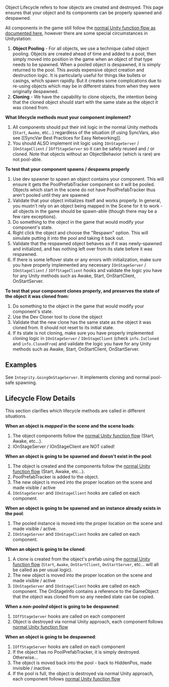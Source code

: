Object Lifecycle refers to how objects are created and destroyed. This page ensures that your object and its components can be properly spawned and despawned.

All components in the game still follow the [normal Unity function flow as documented here](https://docs.unity3d.com/Manual/ExecutionOrder.html), however there are some special circumstances in Unitystation:

1. **Object Pooling** - For all objects, we use a technique called object pooling. Objects are created ahead of time and added to a pool, then simply moved into position in the game when an object of that type needs to be spawned. When a pooled object is despawned, it is simply returned to the pool. This avoids expensive object creation and destruction logic. It is particularly useful for things like bullets or casings, which spawn rapidly. But it creates some complications due to re-using objects which may be in different states from when they were originally despawned.
2. **Cloning** - We have the capability to clone objects, the intention being that the cloned object should start with the same state as the object it was cloned from.

**What lifecycle methods must your component implement?**
1. All components should put their init logic in the normal Unity methods (`Start`, `Awake`, etc...) regardless of the situation (if using SyncVars, also see [[SyncVar Best Practices for Easy Networking]].
1. You should ALSO implement init logic using `IOnStageServer` / `IOnStageClient` / `IOffStageServer` so it can be safely reused and / or cloned. Note that objects without an ObjectBehavior (which is rare) are not pool-able.

**To test that your component spawns / despawns properly**
1. Use dev spawner to spawn an object contains your component. This will ensure it gets the PoolPrefabTracker component so it will be pooled. Objects which start in the scene do not have PoolPrefabTracker thus aren't pooled until they are spawned
1. Validate that your object initializes itself and works properly. In general, you mustn't rely on an object being mapped in the Scene for it to work - all objects in the game should be spawn-able (though there may be a few rare exceptions).
1. Do something to the object in the game that would modify your component's state.
2. Right click the object and choose the "Respawn" option. This will simulate putting it into the pool and taking it back out.
3. Validate that the respawned object behaves as if it was newly-spawned and initialized, and has nothing left over from its state before it was respawned.
4. If there is some leftover state or any errors with initialization, make sure you have properly implemented any necessary `IOnStageServer` / `IOnStageClient` / `IOffStageClient` hooks and validate the logic you have for any Unity methods such as Awake, Start, OnStartClient, OnStartServer.

**To test that your component clones properly, and preserves the state of the object it was cloned from:**
1. Do something to the object in the game that would modify your component's state.
2. Use the Dev Cloner tool to clone the object
3. Validate that the new clone has the same state as the object it was cloned from. It should not reset to its initial state.
4. If its state is not cloning, make sure you have properly implemented cloning logic in `IOnStageServer` / `IOnStageClient` (check `info.IsCloned` and `info.ClonedFrom`) and validate the logic you have for any Unity methods such as Awake, Start, OnStartClient, OnStartServer. 

## Examples

See `Integrity.GoingOnStageServer`. It implements cloning and normal pool-safe spawning.

## Lifecycle Flow Details

This section clarifies which lifecycle methods are called in different situations.

**When an object is _mapped_ in the scene and the scene loads**:
1. The object components follow the [normal Unity function flow](https://docs.unity3d.com/Manual/ExecutionOrder.html) (Start, Awake, etc...).
2. IOnStageServer / IOnStageClient are NOT called!

**When an object is going to be spawned and doesn't exist in the pool**:
1. The object is created and the components follow the [normal Unity function flow](https://docs.unity3d.com/Manual/ExecutionOrder.html) (Start, Awake, etc...).
2. PoolPrefabTracker is added to the object.
2. The new object is moved into the proper location on the scene and made visible / active
3. `IOnStageServer` and `IOnStageClient` hooks are called on each component.

**When an object is going to be spawned and an instance already exists in the pool**:
1. The pooled instance is moved into the proper location on the scene and made visible / active.
2. `IOnStageServer` and `IOnStageClient` hooks are called on each component.

**When an object is going to be cloned**:
1. A clone is created from the object's prefab using the [normal Unity function flow](https://docs.unity3d.com/Manual/ExecutionOrder.html) (`Start`, `Awake`, `OnStartClient`, `OnStartServer`, etc... will all be called as per usual logic).
2. The new object is moved into the proper location on the scene and made visible / active
3. `IOnStageServer` and `IOnStageClient` hooks are called on each component. The OnStageInfo contains a reference to the GameObject that the object was cloned from so any needed state can be copied.

**When a _non-pooled_ object is going to be despawned**:
1. `IOffStageServer` hooks are called on each component
2. Object is destroyed via normal Unity approach, each component follows [normal Unity function flow](https://docs.unity3d.com/Manual/ExecutionOrder.html)

**When an object is going to be despawned**:
1. `IOffStageServer` hooks are called on each component
2. If the object has no PoolPrefabTracker, it is simply destroyed. Otherwise...
2. The object is moved back into the pool - back to HiddenPos, made invisible / inactive.
3. If the pool is full, the object is destroyed via normal Unity approach, each component follows [normal Unity function flow](https://docs.unity3d.com/Manual/ExecutionOrder.html)
